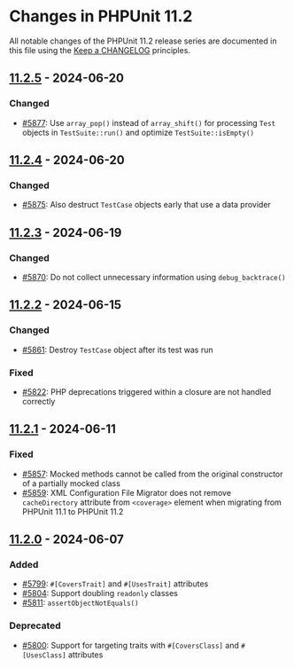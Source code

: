 # Changes in PHPUnit 11.2

All notable changes of the PHPUnit 11.2 release series are documented in this file using the [Keep a CHANGELOG](https://keepachangelog.com/) principles.

## [11.2.5] - 2024-06-20

### Changed

* [#5877](https://github.com/sebastianbergmann/phpunit/pull/5877): Use `array_pop()` instead of `array_shift()` for processing `Test` objects in `TestSuite::run()` and optimize `TestSuite::isEmpty()`

## [11.2.4] - 2024-06-20

### Changed

* [#5875](https://github.com/sebastianbergmann/phpunit/pull/5875): Also destruct `TestCase` objects early that use a data provider

## [11.2.3] - 2024-06-19

### Changed

* [#5870](https://github.com/sebastianbergmann/phpunit/pull/5870): Do not collect unnecessary information using `debug_backtrace()`

## [11.2.2] - 2024-06-15

### Changed

* [#5861](https://github.com/sebastianbergmann/phpunit/pull/5861): Destroy `TestCase` object after its test was run

### Fixed

* [#5822](https://github.com/sebastianbergmann/phpunit/pull/5822): PHP deprecations triggered within a closure are not handled correctly

## [11.2.1] - 2024-06-11

### Fixed

* [#5857](https://github.com/sebastianbergmann/phpunit/issues/5857): Mocked methods cannot be called from the original constructor of a partially mocked class
* [#5859](https://github.com/sebastianbergmann/phpunit/issues/5859): XML Configuration File Migrator does not remove `cacheDirectory` attribute from `<coverage>` element when migrating from PHPUnit 11.1 to PHPUnit 11.2

## [11.2.0] - 2024-06-07

### Added

* [#5799](https://github.com/sebastianbergmann/phpunit/issues/5799): `#[CoversTrait]` and `#[UsesTrait]` attributes
* [#5804](https://github.com/sebastianbergmann/phpunit/pull/5804): Support doubling `readonly` classes
* [#5811](https://github.com/sebastianbergmann/phpunit/issues/5811): `assertObjectNotEquals()`

### Deprecated

* [#5800](https://github.com/sebastianbergmann/phpunit/issues/5800): Support for targeting traits with `#[CoversClass]` and `#[UsesClass]` attributes

[11.2.5]: https://github.com/sebastianbergmann/phpunit/compare/11.2.4...11.2.5
[11.2.4]: https://github.com/sebastianbergmann/phpunit/compare/11.2.3...11.2.4
[11.2.3]: https://github.com/sebastianbergmann/phpunit/compare/11.2.2...11.2.3
[11.2.2]: https://github.com/sebastianbergmann/phpunit/compare/11.2.1...11.2.2
[11.2.1]: https://github.com/sebastianbergmann/phpunit/compare/11.2.0...11.2.1
[11.2.0]: https://github.com/sebastianbergmann/phpunit/compare/11.1.3...11.2.0

